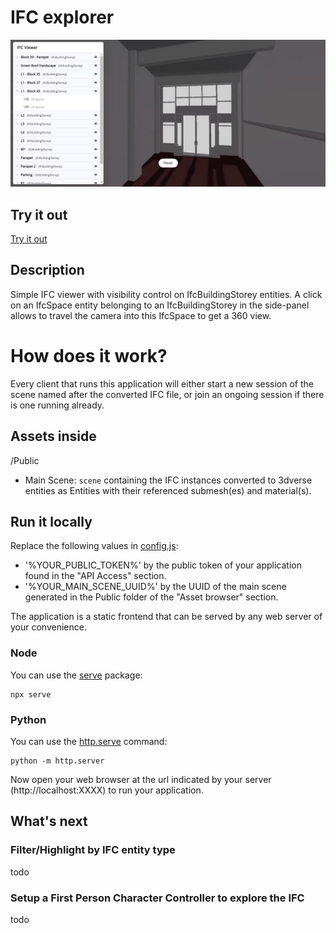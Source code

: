 # IFC explorer

![IFC explorer](https://github.com/3dverse/sample-ifc-viewer/blob/main/screenshot.png?raw=true)

## Try it out

[Try it out](https://3dverse.github.io/sample-ifc-viewer/)

## Description

Simple IFC viewer with visibility control on IfcBuildingStorey entities. A click on an IfcSpace entity belonging to an IfcBuildingStorey in the side-panel allows to travel the camera into this IfcSpace to get a 360 view.

# How does it work?

Every client that runs this application will either start a new session of the scene named after the converted IFC file, or join an ongoing session if there is one running already.
## Assets inside

/Public

- Main Scene: `scene` containing the IFC instances converted to 3dverse entities as Entities with their referenced submesh(es) and material(s).

## Run it locally

Replace the following values in [config.js](https://github.com/3dverse/sample-ifc-viewer/blob/main/config.js):

- '%YOUR_PUBLIC_TOKEN%' by the public token of your application found in the "API Access" section.
- '%YOUR_MAIN_SCENE_UUID%' by the UUID of the main scene generated in the Public folder of the "Asset browser" section.

The application is a static frontend that can be served by any web server of your convenience.

### Node

You can use the [serve](https://www.npmjs.com/package/serve) package:

```
npx serve
```

### Python

You can use the [http.serve](https://docs.python.org/3/library/http.server.html) command:

```
python -m http.server
```

Now open your web browser at the url indicated by your server (http://localhost:XXXX) to run your application.

## What's next

### Filter/Highlight by IFC entity type
todo

### Setup a First Person Character Controller to explore the IFC
todo
